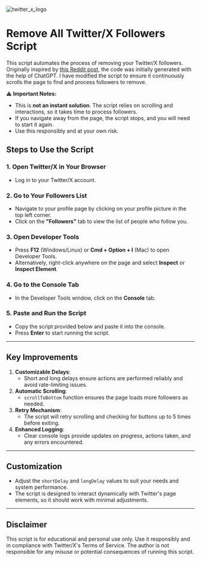 ![twitter_x_logo](https://github.com/user-attachments/assets/9dcdbe07-a491-4495-9a07-566adf7a2d54)

# Remove All Twitter/X Followers Script

This script automates the process of removing your Twitter/X followers. Originally inspired by [this Reddit post](https://www.reddit.com/r/Twitter/comments/1gs601u/removing_all_my_followers/), the code was initially generated with the help of ChatGPT. I have modified the script to ensure it continuously scrolls the page to find and process followers to remove.

⚠️ **Important Notes:**
- This is **not an instant solution**. The script relies on scrolling and interactions, so it takes time to process followers.
- If you navigate away from the page, the script stops, and you will need to start it again.
- Use this responsibly and at your own risk.

## Steps to Use the Script

### 1. Open Twitter/X in Your Browser
- Log in to your Twitter/X account.

### 2. Go to Your Followers List
- Navigate to your profile page by clicking on your profile picture in the top left corner.
- Click on the **"Followers"** tab to view the list of people who follow you.

### 3. Open Developer Tools
- Press **F12** (Windows/Linux) or **Cmd + Option + I** (Mac) to open Developer Tools.
- Alternatively, right-click anywhere on the page and select **Inspect** or **Inspect Element**.

### 4. Go to the Console Tab
- In the Developer Tools window, click on the **Console** tab.

### 5. Paste and Run the Script
- Copy the script provided below and paste it into the console.
- Press **Enter** to start running the script.

---

## Key Improvements
1. **Customizable Delays**:
   - Short and long delays ensure actions are performed reliably and avoid rate-limiting issues.
2. **Automatic Scrolling**:
   - `scrollToBottom` function ensures the page loads more followers as needed.
3. **Retry Mechanism**:
   - The script will retry scrolling and checking for buttons up to 5 times before exiting.
4. **Enhanced Logging**:
   - Clear console logs provide updates on progress, actions taken, and any errors encountered.

---

## Customization
- Adjust the `shortDelay` and `longDelay` values to suit your needs and system performance.
- The script is designed to interact dynamically with Twitter's page elements, so it should work with minimal adjustments.

---

## Disclaimer
This script is for educational and personal use only. Use it responsibly and in compliance with Twitter/X's Terms of Service. The author is not responsible for any misuse or potential consequences of running this script.
